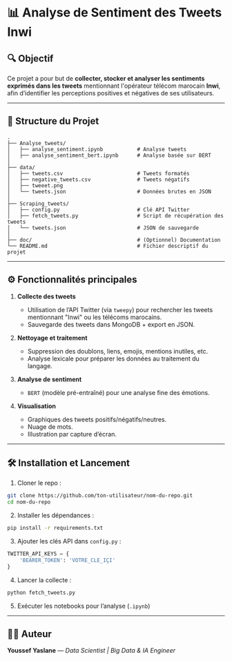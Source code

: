 # 📊 Analyse de Sentiment des Tweets Inwi

## 🔍 Objectif
Ce projet a pour but de **collecter, stocker et analyser les sentiments exprimés dans les tweets** mentionnant l'opérateur télécom marocain **Inwi**, afin d’identifier les perceptions positives et négatives de ses utilisateurs.

---

## 🧱 Structure du Projet

```
.
├── Analyse_tweets/
│   ├── analyse_sentiment.ipynb           # Analyse tweets
│   ├── analyse_sentiment_bert.ipynb      # Analyse basée sur BERT
│
├── data/
│   ├── tweets.csv                        # Tweets formatés
│   ├── negative_tweets.csv               # Tweets négatifs
│   ├── tweeet.png                       
│   └── tweets.json                       # Données brutes en JSON
│
├── Scraping_tweets/
│   ├── config.py                         # Clé API Twitter
│   ├── fetch_tweets.py                   # Script de récupération des tweets
│   └── tweets.json                       # JSON de sauvegarde
│
├── doc/                                  # (Optionnel) Documentation
└── README.md                             # Fichier descriptif du projet
```

---

## ⚙️ Fonctionnalités principales

1. **Collecte des tweets**
   - Utilisation de l’API Twitter (via `tweepy`) pour rechercher les tweets mentionnant "Inwi" ou les télécoms marocains.
   - Sauvegarde des tweets dans MongoDB + export en JSON.

2. **Nettoyage et traitement**
   - Suppression des doublons, liens, emojis, mentions inutiles, etc.
   - Analyse lexicale pour préparer les données au traitement du langage.

3. **Analyse de sentiment**
     - `BERT` (modèle pré-entraîné) pour une analyse fine des émotions.

4. **Visualisation**
   - Graphiques des tweets positifs/négatifs/neutres.
   - Nuage de mots.
   - Illustration par capture d’écran.

---

## 🛠️ Installation et Lancement

1. Cloner le repo :
```bash
git clone https://github.com/ton-utilisateur/nom-du-repo.git
cd nom-du-repo
```

2. Installer les dépendances :
```bash
pip install -r requirements.txt
```

3. Ajouter les clés API dans `config.py` :
```python
TWITTER_API_KEYS = {
    'BEARER_TOKEN': 'VOTRE_CLE_IÇI'
}
```

4. Lancer la collecte :
```bash
python fetch_tweets.py
```

5. Exécuter les notebooks pour l’analyse (`.ipynb`)

---

## 🧑‍💻 Auteur

**Youssef Yaslane** — *Data Scientist | Big Data & IA Engineer*